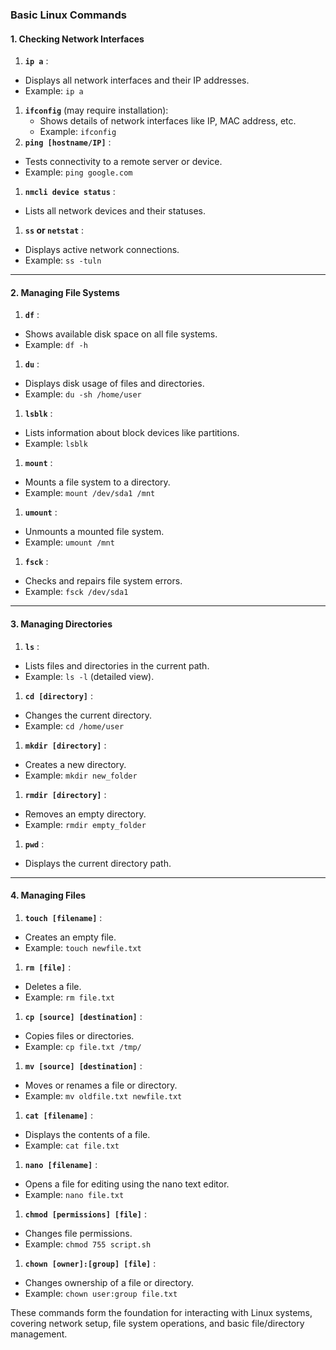 ### **Basic Linux Commands**

#### **1. Checking Network Interfaces**

1. **`ip a`** :

* Displays all network interfaces and their IP addresses.
* Example: `ip a`

1. **`ifconfig`** (may require installation):
   * Shows details of network interfaces like IP, MAC address, etc.
   * Example: `ifconfig`
2. **`ping [hostname/IP]`** :

* Tests connectivity to a remote server or device.
* Example: `ping google.com`

1. **`nmcli device status`** :

* Lists all network devices and their statuses.

1. **`ss` or `netstat`** :

* Displays active network connections.
* Example: `ss -tuln`

---

#### **2. Managing File Systems**

1. **`df`** :

* Shows available disk space on all file systems.
* Example: `df -h`

1. **`du`** :

* Displays disk usage of files and directories.
* Example: `du -sh /home/user`

1. **`lsblk`** :

* Lists information about block devices like partitions.
* Example: `lsblk`

1. **`mount`** :

* Mounts a file system to a directory.
* Example: `mount /dev/sda1 /mnt`

1. **`umount`** :

* Unmounts a mounted file system.
* Example: `umount /mnt`

1. **`fsck`** :

* Checks and repairs file system errors.
* Example: `fsck /dev/sda1`

---

#### **3. Managing Directories**

1. **`ls`** :

* Lists files and directories in the current path.
* Example: `ls -l` (detailed view).

1. **`cd [directory]`** :

* Changes the current directory.
* Example: `cd /home/user`

1. **`mkdir [directory]`** :

* Creates a new directory.
* Example: `mkdir new_folder`

1. **`rmdir [directory]`** :

* Removes an empty directory.
* Example: `rmdir empty_folder`

1. **`pwd`** :

* Displays the current directory path.

---

#### **4. Managing Files**

1. **`touch [filename]`** :

* Creates an empty file.
* Example: `touch newfile.txt`

1. **`rm [file]`** :

* Deletes a file.
* Example: `rm file.txt`

1. **`cp [source] [destination]`** :

* Copies files or directories.
* Example: `cp file.txt /tmp/`

1. **`mv [source] [destination]`** :

* Moves or renames a file or directory.
* Example: `mv oldfile.txt newfile.txt`

1. **`cat [filename]`** :

* Displays the contents of a file.
* Example: `cat file.txt`

1. **`nano [filename]`** :

* Opens a file for editing using the nano text editor.
* Example: `nano file.txt`

1. **`chmod [permissions] [file]`** :

* Changes file permissions.
* Example: `chmod 755 script.sh`

1. **`chown [owner]:[group] [file]`** :

* Changes ownership of a file or directory.
* Example: `chown user:group file.txt`

These commands form the foundation for interacting with Linux systems, covering network setup, file system operations, and basic file/directory management.
